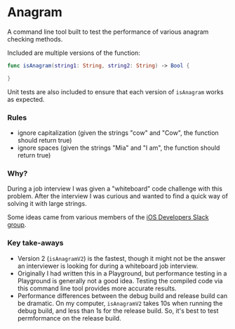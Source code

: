 # Anagram
A command line tool built to test the performance of various anagram checking methods.

Included are multiple versions of the function:

```swift
func isAnagram(string1: String, string2: String) -> Bool {

}
```
Unit tests are also included to ensure that each version of `isAnagram` works as expected.

### Rules
- ignore capitalization (given the strings "cow" and "Cow", the function should return true)
- ignore spaces (given the strings "Mia" and "I am", the function should return true)

### Why?
During a job interview I was given a "whiteboard" code challenge with this problem. After the interview I was curious and wanted to find a quick way of solving it with large strings.

Some ideas came from various members of the [iOS Developers Slack group](https://ios-developers.io).

### Key take-aways
- Version 2 (`isAnagramV2`) is the fastest, though it might not be the answer an interviewer is looking for during a whiteboard job interview.
- Originally I had written this in a Playground, but performance testing in a Playground is generally not a good idea. Testing the compiled code via this command line tool provides more accurate results.
- Performance differences between the debug build and release build can be dramatic. On my computer, `isAnagramV2` takes 10s when running the debug build, and less than 1s for the release build. So, it's best to test permformance on the release build.
